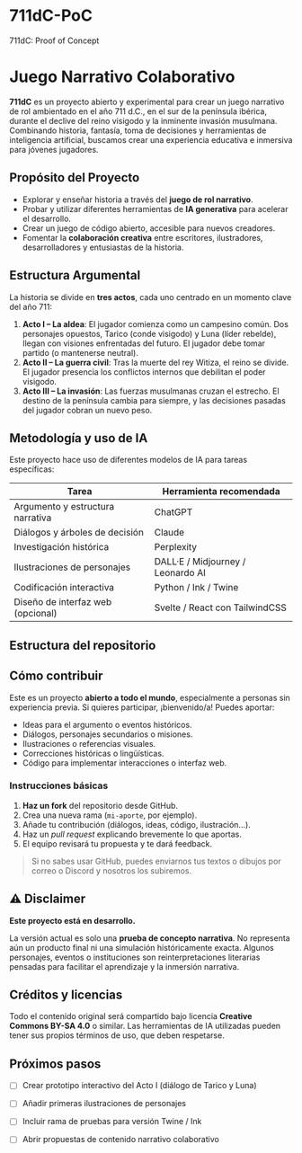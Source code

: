 # 711dC-PoC
711dC: Proof of Concept

# Juego Narrativo Colaborativo

**711dC** es un proyecto abierto y experimental para crear un juego narrativo de rol ambientado en el año 711 d.C., en el sur de la península ibérica, durante el declive del reino visigodo y la inminente invasión musulmana. Combinando historia, fantasía, toma de decisiones y herramientas de inteligencia artificial, buscamos crear una experiencia educativa e inmersiva para jóvenes jugadores.



## Propósito del Proyecto

- Explorar y enseñar historia a través del **juego de rol narrativo**.
- Probar y utilizar diferentes herramientas de **IA generativa** para acelerar el desarrollo.
- Crear un juego de código abierto, accesible para nuevos creadores.
- Fomentar la **colaboración creativa** entre escritores, ilustradores, desarrolladores y entusiastas de la historia.



## Estructura Argumental

La historia se divide en **tres actos**, cada uno centrado en un momento clave del año 711:

1. **Acto I – La aldea**: El jugador comienza como un campesino común. Dos personajes opuestos, Tarico (conde visigodo) y Luna (líder rebelde), llegan con visiones enfrentadas del futuro. El jugador debe tomar partido (o mantenerse neutral).
2. **Acto II – La guerra civil**: Tras la muerte del rey Witiza, el reino se divide. El jugador presencia los conflictos internos que debilitan el poder visigodo.
3. **Acto III – La invasión**: Las fuerzas musulmanas cruzan el estrecho. El destino de la península cambia para siempre, y las decisiones pasadas del jugador cobran un nuevo peso.



## Metodología y uso de IA

Este proyecto hace uso de diferentes modelos de IA para tareas específicas:

| Tarea                            | Herramienta recomendada                  |
|----------------------------------|------------------------------------------|
| Argumento y estructura narrativa | ChatGPT                                  |
| Diálogos y árboles de decisión   | Claude                                   |
| Investigación histórica          | Perplexity                               |
| Ilustraciones de personajes      | DALL·E / Midjourney / Leonardo AI        |
| Codificación interactiva         | Python / Ink / Twine                     |
| Diseño de interfaz web (opcional)| Svelte / React con TailwindCSS          |



## Estructura del repositorio




## Cómo contribuir

Este es un proyecto **abierto a todo el mundo**, especialmente a personas sin experiencia previa. Si quieres participar, ¡bienvenido/a! Puedes aportar:

- Ideas para el argumento o eventos históricos.
- Diálogos, personajes secundarios o misiones.
- Ilustraciones o referencias visuales.
- Correcciones históricas o lingüísticas.
- Código para implementar interacciones o interfaz web.

### Instrucciones básicas

1. **Haz un fork** del repositorio desde GitHub.
2. Crea una nueva rama (`mi-aporte`, por ejemplo).
3. Añade tu contribución (diálogos, ideas, código, ilustración...).
4. Haz un *pull request* explicando brevemente lo que aportas.
5. El equipo revisará tu propuesta y te dará feedback.

> Si no sabes usar GitHub, puedes enviarnos tus textos o dibujos por correo o Discord y nosotros los subiremos.



## ⚠️ Disclaimer

**Este proyecto está en desarrollo.**

La versión actual es solo una **prueba de concepto narrativa**. No representa aún un producto final ni una simulación históricamente exacta. Algunos personajes, eventos o instituciones son reinterpretaciones literarias pensadas para facilitar el aprendizaje y la inmersión narrativa.



## Créditos y licencias

Todo el contenido original será compartido bajo licencia **Creative Commons BY-SA 4.0** o similar. Las herramientas de IA utilizadas pueden tener sus propios términos de uso, que deben respetarse.



## Próximos pasos

- [ ] Crear prototipo interactivo del Acto I (diálogo de Tarico y Luna)
- [ ] Añadir primeras ilustraciones de personajes
- [ ] Incluir rama de pruebas para versión Twine / Ink
- [ ] Abrir propuestas de contenido narrativo colaborativo







